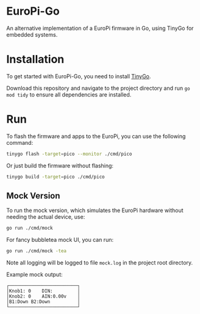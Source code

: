 # EuroPi-Go

An alternative implementation of a EuroPi firmware in Go, using TinyGo for embedded systems.

# Installation
To get started with EuroPi-Go, you need to install [TinyGo](https://tinygo.org/getting-started/).

Download this repository and navigate to the project directory and run `go mod tidy` to ensure all dependencies are installed.

# Run

To flash the firmware and apps to the EuroPi, you can use the following command:

```bash
tinygo flash -target=pico --monitor ./cmd/pico
```

Or just build the firmware without flashing:

```bash
tinygo build -target=pico ./cmd/pico
```

## Mock Version

To run the mock version, which simulates the EuroPi hardware without needing the actual device, use:

```bash
go run ./cmd/mock
```

For fancy bubbletea mock UI, you can run:

```bash
go run ./cmd/mock -tea
```

Note all logging will be logged to file `mock.log` in the project root directory.

Example mock output:

```
┌─────────────────────────┐
│Knob1: 0    DIN:         │
│Knob2: 0    AIN:0.00v    │
│B1:Down B2:Down          │
└─────────────────────────┘
```

